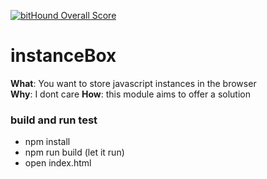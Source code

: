 [![bitHound Overall Score](https://www.bithound.io/github/fedeghe/instanceBox/badges/score.svg)](https://www.bithound.io/github/fedeghe/instanceBox)  

# instanceBox  

**What**: You want to store javascript instances in the browser  
**Why**: I dont care 
**How**: this module aims to offer a solution

### build and run test  
- npm install
- npm run build (let it run)
- open index.html  
